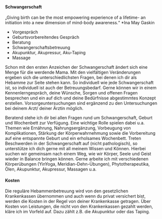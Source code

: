 #### Schwangerschaft

„Giving birth can be the most empowering experience of a lifetime- an initiation into a new dimension of mind-body awareness.“ *Ina May Gaskin

- Vorgespräch
- Geburtsvorbereitendes Gespräch
- Beratung
- Schwangerschaftsbetreuung
- Akupunktur, Akupressur, Aku-Taping
- Massage

Schon mit den ersten Anzeichen der Schwangerschaft ändert sich eine Menge für die werdende Mama. Mit den vielfältigen Veränderungen ergeben sich die unterschiedlichsten Fragen, bei denen ich dir als Hebamme zur Seite stehen kann. So individuell wie jede Schwangerschaft ist, so individuell ist auch der Betreuungsbedarf. Gerne können wir in einem Kennenlerngespräch, deine Wünsche, Sorgen und offenen Fragen besprechen und ein auf dich und deine Bedürfnisse abgestimmtes Konzept erstellen.
Vorsorgeuntersuchungen sind ergänzend zu den Untersuchungen bei deinem Arzt/ deiner Ärztin möglich. 

Beratend stehe ich dir bei allen Fragen rund um Schwangerschaft, Geburt und Wochenbett zur Verfügung.
Eine wichtige Rolle spielen dabei u.a. Themen wie Ernährung, Nahrungsergänzung, Vorbeugung von Komplikationen, Stärkung der Körperwahrnehmung sowie die Vorbereitung auf eine entspannte Geburt und ein erholsames Wochenbett.
Treten Beschwerden in der Schwangerschaft auf (nicht pathologisch), so unterstütze ich dich gerne mit all meinem Wissen und Können. Hierbei suchen wir gemeinsam nach einem Weg, wie wir Körper, Seele und Geist wieder in Balance bringen können.
Gerne arbeite ich mit verschiedenen Körperübungen (YinYoga, Meridian-Dehn-Übungen), Phytotherapeutika, Ölen, Akupunktur, Akupressur, Massagen u.a.

#### Kosten

Die reguläre Hebammenbetreuung wird von den gesetzlichen Krankenkassen übernommen und auch wenn du privat versichert bist, werden die Kosten in der Regel von deiner Krankenkasse getragen.
Über Kosten von Leistungen, die nicht von den Krankenkassen gezahlt werden, kläre ich im Vorfeld auf. Dazu zählt z.B. die Akupunktur oder das Taping.
